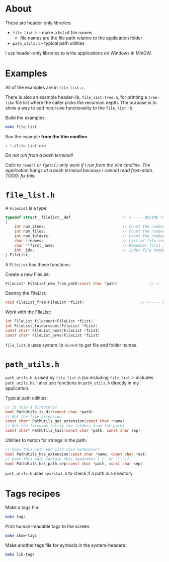 # About

These are header-only libraries.

- `file_list.h` - make a list of file names
    - file names are the file path relative to the application folder
- `path_utils.h` - typical path utilities

I use header-only libraries to write applications on Windows in
MinGW.

# Examples

All of the examples are in `file_list.c`.

There is also an example header-lib, `file_list-tree.h`, for
printing a `tree-like` file list where the caller picks the
recursion depth. The purpose is to show a way to add recursive
functionality to the `file_list` lib.

Build the examples:

```bash
make file_list
```

Run the example **from the Vim cmdline.**

```vim
: !./file_list.exe
```

*Do not run from a bash terminal!*

*Calls to `read()` or `fgetc()` only work if I run from the Vim
cmdline. The application hangs at a bash terminal because I
cannot read from stdin. TODO: fix this.*

# `file_list.h`

A `FileList` is a type:

```c
typedef struct _filelist__def                       // <----- DEFINE FileList
{
    int num_items;                                  // Count the number of files and folders
    int num_files;                                  // Count the number of files only
    int num_folders;                                // Count the number of folders only
    char **names;                                   // List of file names
    char **first_name;                              // Remember first address in this list
    int _idx;                                       // Index file number (used by _next and _prev)
} FileList;
```

A `FileList` has these functions:

Create a new FileList:

```c
FileList* FileList_new_from_path(const char *path)              // <----- NEW FileList
```

Destroy the FileList:

```c
void FileList_free(FileList *fList)                         // <----- DESTROY FileList
```

Work with the FileList:

```c
int FileList_filecount(FileList *fList)
int FileList_foldercount(FileList *fList)
const char* FileList_next(FileList *fList)
const char* FileList_prev(FileList *fList)
```

`file_list.h` uses system lib `dirent` to get file and folder
names.

# `path_utils.h`

`path_utils.h` is used by `file_list.h` (so including
`file_list.h` includes `path_utils.h`). I also use functions in
`path_utils.h` directly in my application.

Typical path utilities:

```c
// Is this a directory?
bool PathUtils_is_dir(const char *path)
// Get the file extension
const char* PathUtils_get_extension(const char *name)
// Get the filename (strip the folders from the path)
const char* PathUtils_tail(const char *path, const char sep)
```

Utilities to match for strings in the path:

```c
// Does this path end with this extension?
bool PathUtils_has_extension(const char *name, const char *ext)
// Does this path contain this separator (`/` or `\\`)?
bool PathUtils_has_path_sep(const char *path, const char sep)
```

`path_utils.h` uses `sys/stat.h` to check if a path is a
directory.

# Tags recipes

Make a tags file:

```bash
make tags
```

Print human-readable tags to the screen:

```bash
make show-tags
```

Make another tags file for symbols in the system-headers:

```bash
make lib-tags
```
